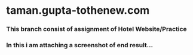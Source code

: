 # taman.gupta-tothenew.com

### This branch consist of assignment of Hotel Website/Practice

### In this i am attaching a screenshot of end result...
